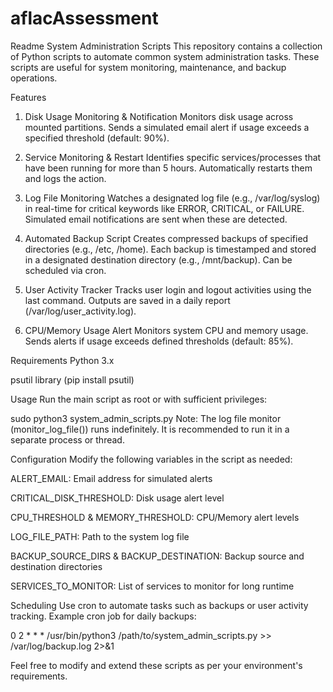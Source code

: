 # aflacAssessment

Readme
System Administration Scripts
This repository contains a collection of Python scripts to automate common system administration tasks. These scripts are useful for system monitoring, maintenance, and backup operations.

Features
1. Disk Usage Monitoring & Notification
Monitors disk usage across mounted partitions. Sends a simulated email alert if usage exceeds a specified threshold (default: 90%).

2. Service Monitoring & Restart
Identifies specific services/processes that have been running for more than 5 hours. Automatically restarts them and logs the action.

3. Log File Monitoring
Watches a designated log file (e.g., /var/log/syslog) in real-time for critical keywords like ERROR, CRITICAL, or FAILURE. Simulated email notifications are sent when these are detected.

4. Automated Backup Script
Creates compressed backups of specified directories (e.g., /etc, /home). Each backup is timestamped and stored in a designated destination directory (e.g., /mnt/backup). Can be scheduled via cron.

5. User Activity Tracker
Tracks user login and logout activities using the last command. Outputs are saved in a daily report (/var/log/user_activity.log).

6. CPU/Memory Usage Alert
Monitors system CPU and memory usage. Sends alerts if usage exceeds defined thresholds (default: 85%).

Requirements
Python 3.x

psutil library (pip install psutil)

Usage
Run the main script as root or with sufficient privileges:

sudo python3 system_admin_scripts.py
Note: The log file monitor (monitor_log_file()) runs indefinitely. It is recommended to run it in a separate process or thread.

Configuration
Modify the following variables in the script as needed:

ALERT_EMAIL: Email address for simulated alerts

CRITICAL_DISK_THRESHOLD: Disk usage alert level

CPU_THRESHOLD & MEMORY_THRESHOLD: CPU/Memory alert levels

LOG_FILE_PATH: Path to the system log file

BACKUP_SOURCE_DIRS & BACKUP_DESTINATION: Backup source and destination directories

SERVICES_TO_MONITOR: List of services to monitor for long runtime

Scheduling
Use cron to automate tasks such as backups or user activity tracking. Example cron job for daily backups:

0 2 * * * /usr/bin/python3 /path/to/system_admin_scripts.py >> /var/log/backup.log 2>&1

Feel free to modify and extend these scripts as per your environment's requirements.


